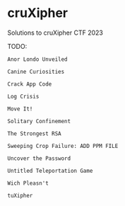 # cruXipher
Solutions to cruXipher CTF 2023

TODO:

    Anor Londo Unveiled

    Canine Curiosities

    Crack App Code

    Log Crisis

    Move It!

    Solitary Confinement

    The Strongest RSA

    Sweeping Crop Failure: ADD PPM FILE

    Uncover the Password

    Untitled Teleportation Game

    Wich Pleasn't

    tuXipher
